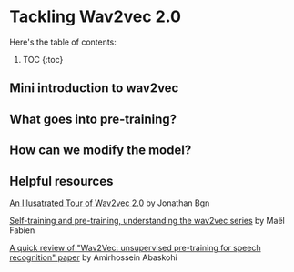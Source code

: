 # Tackling Wav2vec 2.0  

Here's the table of contents:

1. TOC
{:toc}

## Mini introduction to wav2vec

## What goes into pre-training?

## How can we modify the model? 

## Helpful resources 
[An Illusatrated Tour of Wav2vec 2.0](https://jonathanbgn.com/2021/09/30/illustrated-wav2vec-2.html) by Jonathan Bgn

[Self-training and pre-training, understanding the wav2vec series](https://maelfabien.github.io/machinelearning/wav2vec/#) by Maël Fabien

[A quick review of "Wav2Vec: unsupervised pre-training for speech recognition" paper](https://medium.com/@amirhossein.abaskohi/a-quick-review-of-wav2vec-unsupervised-pre-training-for-speech-recognition-paper-320dfac2fc3a) by Amirhossein Abaskohi

